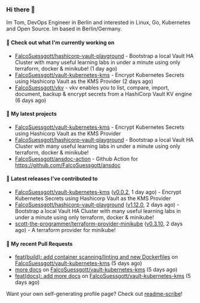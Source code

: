 ### Hi there 👋

Im Tom, DevOps Engineer in Berlin and interested in Linux, Go, Kubernetes and Open Source.
Im based in Berlin/Germany.

#### 👷 Check out what I'm currently working on

- [FalcoSuessgott/hashicorp-vault-playground](https://github.com/FalcoSuessgott/hashicorp-vault-playground) - Bootstrap a local Vault HA Cluster with many useful learning labs in under a minute using only terraform, docker &amp; minikube! (1 day ago)
- [FalcoSuessgott/vault-kubernetes-kms](https://github.com/FalcoSuessgott/vault-kubernetes-kms) - Encrypt Kubernetes Secrets using Hashicorp Vault as the KMS Provider (2 days ago)
- [FalcoSuessgott/vkv](https://github.com/FalcoSuessgott/vkv) - vkv enables you to list, compare, import, document, backup &amp; encrypt secrets from a HashiCorp Vault KV engine (6 days ago)

#### 🌱 My latest projects

- [FalcoSuessgott/vault-kubernetes-kms](https://github.com/FalcoSuessgott/vault-kubernetes-kms) - Encrypt Kubernetes Secrets using Hashicorp Vault as the KMS Provider
- [FalcoSuessgott/hashicorp-vault-playground](https://github.com/FalcoSuessgott/hashicorp-vault-playground) - Bootstrap a local Vault HA Cluster with many useful learning labs in under a minute using only terraform, docker &amp; minikube!
- [FalcoSuessgott/ansdoc-action](https://github.com/FalcoSuessgott/ansdoc-action) - Github Action for https://github.com/FalcoSuessgott/ansdoc

#### 🔭 Latest releases I've contributed to

- [FalcoSuessgott/vault-kubernetes-kms](https://github.com/FalcoSuessgott/vault-kubernetes-kms) ([v0.0.2](https://github.com/FalcoSuessgott/vault-kubernetes-kms/releases/tag/v0.0.2), 1 day ago) - Encrypt Kubernetes Secrets using Hashicorp Vault as the KMS Provider
- [FalcoSuessgott/hashicorp-vault-playground](https://github.com/FalcoSuessgott/hashicorp-vault-playground) ([v1.12.0](https://github.com/FalcoSuessgott/hashicorp-vault-playground/releases/tag/v1.12.0), 2 days ago) - Bootstrap a local Vault HA Cluster with many useful learning labs in under a minute using only terraform, docker &amp; minikube!
- [scott-the-programmer/terraform-provider-minikube](https://github.com/scott-the-programmer/terraform-provider-minikube) ([v0.3.10](https://github.com/scott-the-programmer/terraform-provider-minikube/releases/tag/v0.3.10), 2 days ago) - A terraform provider for minikube!

#### 🔨 My recent Pull Requests

- [feat(build): add container scanning/linting and new Dockerfiles](https://github.com/FalcoSuessgott/vault-kubernetes-kms/pull/9) on [FalcoSuessgott/vault-kubernetes-kms](https://github.com/FalcoSuessgott/vault-kubernetes-kms) (5 days ago)
- [more docs](https://github.com/FalcoSuessgott/vault-kubernetes-kms/pull/8) on [FalcoSuessgott/vault-kubernetes-kms](https://github.com/FalcoSuessgott/vault-kubernetes-kms) (5 days ago)
- [feat(docs): add more docs](https://github.com/FalcoSuessgott/vault-kubernetes-kms/pull/7) on [FalcoSuessgott/vault-kubernetes-kms](https://github.com/FalcoSuessgott/vault-kubernetes-kms) (5 days ago)

Want your own self-generating profile page? Check out [readme-scribe](https://github.com/muesli/readme-scribe)!
